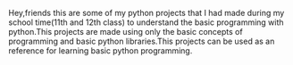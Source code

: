 Hey,friends this are some of my python projects that I had made during my school time(11th and 12th class) to understand the basic programming with python.This projects are made using only the basic concepts of programming and basic python libraries.This projects can be used as an reference for learning basic python programming. 
